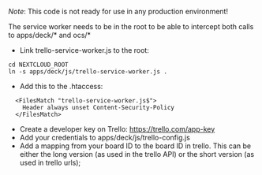 *Note*: This code is not ready for use in any production environment!

The service worker needs to be in the root to be able to intercept both calls to apps/deck/* and ocs/*

- Link trello-service-worker.js to the root:
```
cd NEXTCLOUD_ROOT
ln -s apps/deck/js/trello-service-worker.js .
```

- Add this to the .htaccess:
```
  <FilesMatch "trello-service-worker.js$">
    Header always unset Content-Security-Policy
  </FilesMatch>
```

- Create a developer key on Trello: https://trello.com/app-key
- Add your credentials to apps/deck/js/trello-config.js
- Add a mapping from your board ID to the board ID in trello. This can be either the long version (as used in the trello API) or the short version (as used in trello urls);
